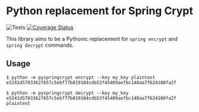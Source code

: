 # Python replacement for Spring Crypt

![Tests](https://github.com/kivipe/pyspringcrypt/actions/workflows/tests.yml/badge.svg)
[![Coverage Status](https://coveralls.io/repos/github/kivipe/pyspringcrypt/badge.svg?branch=coveralls)](https://coveralls.io/github/kivipe/pyspringcrypt?branch=coveralls)

This library aims to be a Pythonic replacement for `spring encrypt` and `spring decrypt` commands.

## Usage

```shell
$ python -m pyspringcrypt encrypt --key my_key plaintext
e5241d57033627657c5ebf77b819184cdb53f45409aefbc148aa7f624100fa2f

$ python -m pyspringcrypt decrypt --key my_key e5241d57033627657c5ebf77b819184cdb53f45409aefbc148aa7f624100fa2f
plaintext
```
